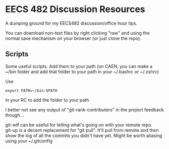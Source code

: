 # EECS 482 Discussion Resources #

A dumping ground for my EECS482 discussion/office hour tips.

You can download non-text files by right clicking "raw" and using the normal save mechanism on your browser (or just clone the repo).

## Scripts ##

Some useful scripts. Add them to your path (on CAEN, you can make a ~/bin folder and add that folder to your path in your ~/.bashrc or ~/.zshrc)  

Use

    export PATH=~/bin:$PATH
    
in your RC to add the folder to your path  

I better not see any output of "git-rank-contributers" in the project feedback though...  

git-wtf can be useful for telling what's going on with your remote repo.  
git-up is a decent replacement for "git pull". It'll pull from remote and then show the log of all the commits you didn't have yet. Might be worth aliasing using your ~/.gitconfig

